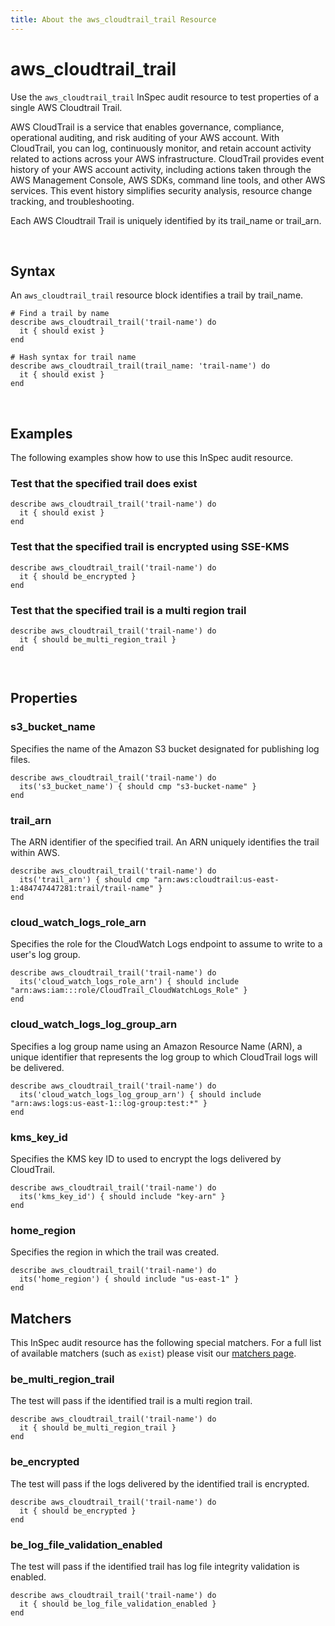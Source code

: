 ```yaml
---
title: About the aws_cloudtrail_trail Resource
---
```


# aws_cloudtrail_trail

Use the `aws_cloudtrail_trail` InSpec audit resource to test properties of a single AWS Cloudtrail Trail.

AWS CloudTrail is a service that enables governance, compliance, operational auditing, and risk auditing of your AWS account. With CloudTrail, you can log, continuously monitor, and retain account activity related to actions across your AWS infrastructure. CloudTrail provides event history of your AWS account activity, including actions taken through the AWS Management Console, AWS SDKs, command line tools, and other AWS services. This event history simplifies security analysis, resource change tracking, and troubleshooting.

Each AWS Cloudtrail Trail is uniquely identified by its trail_name or trail_arn.

<br>

## Syntax

An `aws_cloudtrail_trail` resource block identifies a trail by trail_name.

    # Find a trail by name
    describe aws_cloudtrail_trail('trail-name') do
      it { should exist }
    end

    # Hash syntax for trail name
    describe aws_cloudtrail_trail(trail_name: 'trail-name') do
      it { should exist }
    end

<br>

## Examples

The following examples show how to use this InSpec audit resource.

### Test that the specified trail does exist

    describe aws_cloudtrail_trail('trail-name') do
      it { should exist }
    end

### Test that the specified trail is encrypted using SSE-KMS

    describe aws_cloudtrail_trail('trail-name') do
      it { should be_encrypted }
    end

### Test that the specified trail is a multi region trail

    describe aws_cloudtrail_trail('trail-name') do
      it { should be_multi_region_trail }
    end

<br>

## Properties

### s3_bucket_name

Specifies the name of the Amazon S3 bucket designated for publishing log files.

    describe aws_cloudtrail_trail('trail-name') do
      its('s3_bucket_name') { should cmp "s3-bucket-name" }
    end

### trail_arn

The ARN identifier of the specified trail. An ARN uniquely identifies the trail within AWS.

    describe aws_cloudtrail_trail('trail-name') do
      its('trail_arn') { should cmp "arn:aws:cloudtrail:us-east-1:484747447281:trail/trail-name" }
    end

### cloud_watch_logs_role_arn

Specifies the role for the CloudWatch Logs endpoint to assume to write to a user\'s log group.

    describe aws_cloudtrail_trail('trail-name') do
      its('cloud_watch_logs_role_arn') { should include "arn:aws:iam:::role/CloudTrail_CloudWatchLogs_Role" }
    end

### cloud_watch_logs_log_group_arn

Specifies a log group name using an Amazon Resource Name (ARN), a unique identifier that represents the log group to which CloudTrail logs will be delivered.

    describe aws_cloudtrail_trail('trail-name') do
      its('cloud_watch_logs_log_group_arn') { should include "arn:aws:logs:us-east-1::log-group:test:*" }
    end

### kms_key_id

Specifies the KMS key ID to used to encrypt the logs delivered by CloudTrail. 

    describe aws_cloudtrail_trail('trail-name') do
      its('kms_key_id') { should include "key-arn" }
    end

### home_region

Specifies the region in which the trail was created.

    describe aws_cloudtrail_trail('trail-name') do
      its('home_region') { should include "us-east-1" }
    end


## Matchers

This InSpec audit resource has the following special matchers. For a full list of available matchers (such as `exist`) please visit our [matchers page](https://www.inspec.io/docs/reference/matchers/).

### be_multi_region_trail

The test will pass if the identified trail is a multi region trail.

    describe aws_cloudtrail_trail('trail-name') do
      it { should be_multi_region_trail }
    end

### be_encrypted

The test will pass if the logs delivered by the identified trail is encrypted.

    describe aws_cloudtrail_trail('trail-name') do
      it { should be_encrypted }
    end

### be_log_file_validation_enabled

The test will pass if the identified trail has log file integrity validation is enabled.

    describe aws_cloudtrail_trail('trail-name') do
      it { should be_log_file_validation_enabled }
    end
